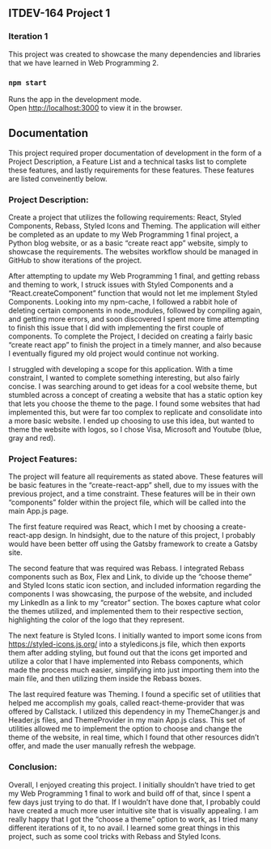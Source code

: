 ## ITDEV-164 Project 1
### Iteration 1 

This project was created to showcase the many dependencies and libraries that we have learned in Web Programming 2. 

### `npm start`

Runs the app in the development mode.<br>
Open [http://localhost:3000](http://localhost:3000) to view it in the browser.

## Documentation

This project required proper documentation of development in the form of a Project Description, a Feature List and a technical tasks list to complete these features, and lastly requirements for these features. These features are listed conveinently below. 

### Project Description:

Create a project that utilizes the following requirements: React, Styled Components, Rebass, Styled Icons and Theming. The application will either be completed as an update to my Web Programming 1 final project, a Python blog website, or as a basic “create react app” website, simply to showcase the requirements. The websites workflow should be managed in GitHub to show iterations of the project.

After attempting to update my Web Programming 1 final, and getting rebass and theming to work, I struck issues with Styled Components and a “React.createComponent” function that would not let me implement Styled Components. Looking into my npm-cache, I followed a rabbit hole of deleting certain components in node_modules, followed by compiling again, and getting more errors, and soon discovered I spent more time attempting to finish this issue that I did with implementing the first couple of components. To complete the Project, I decided on creating a fairly basic “create react app” to finish the project in a timely manner, and also because I eventually figured my old project would continue not working. 

I struggled with developing a scope for this application. With a time constraint, I wanted to complete something interesting, but also fairly concise. I was searching around to get ideas for a cool website theme, but stumbled across a concept of creating a website that has a static option key that lets you choose the theme to the page. I found some websites that had implemented this, but were far too complex to replicate and consolidate into a more basic website. I ended up choosing to use this idea, but wanted to theme the website with logos, so I chose Visa, Microsoft and Youtube (blue, gray and red). 

### Project Features:

The project will feature all requirements as stated above. These features will be basic features in the “create-react-app” shell, due to my issues with the previous project, and a time constraint. These features will be in their own “components” folder within the project file, which will be called into the main App.js page. 

The first feature required was React, which I met by choosing a create-react-app design. In hindsight, due to the nature of this project, I probably would have been better off using the Gatsby framework to create a Gatsby site. 

The second feature that was required was Rebass. I integrated Rebass components such as Box, Flex and Link, to divide up the “choose theme” and Styled Icons static icon section, and included information regarding the components I was showcasing, the purpose of the website, and included my LinkedIn as a link to my “creator” section.  The boxes capture what color the themes utilized, and implemented them to their respective section, highlighting the color of the logo that they represent. 

The next feature is Styled Icons. I initially wanted to import some icons from https://styled-icons.js.org/ into a styledicons.js file, which then exports them after adding styling, but found out that the icons get imported and utilize a color that I have implemented into Rebass components, which made the process much easier, simplifying into just importing them into the main file, and then utilizing them inside the Rebass boxes. 

The last required feature was Theming. I found a specific set of utilities that helped me accomplish my goals, called react-theme-provider that was offered by Callstack. I utilized this dependency in my ThemeChanger.js and Header.js files, and ThemeProvider in my main App.js class. This set of utilities allowed me to implement the option to choose and change the theme of the website, in real time, which I found that other resources didn’t offer, and made the user manually refresh the webpage. 

### Conclusion:

Overall, I enjoyed creating this project. I initially shouldn’t have tried to get my Web Programming 1 final to work and build off of that, since I spent a few days just trying to do that. If I wouldn’t have done that, I probably could have created a much more user intuitive site that is visually appealing. I am really happy that I got the “choose a theme” option to work, as I tried many different iterations of it, to no avail. I learned some great things in this project, such as some cool tricks with Rebass and Styled Icons. 
